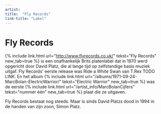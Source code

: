```yaml
---
artist: 
title:  "Fly Records"
link-title: "Label"
---
```


# Fly Records
{% include link.html url="http://www.flyrecords.co.uk/" tekst="Fly Records" new_tab=true %} is een onafhankelijk Brits platenlabel dat in 1970 werd opgericht door David Platz, die al lange tijd op zelfstandige basis muziek uitgaf. Fly Records' eerste <span class="engels">release</span> was <span class="engels">Ride a White Swan</span> van T.Rex TODO LINK. En het album {% include link.html url="/albums/1971-09-24-MarcBolan-ElectricWarrior/" tekst="Electric Warrior" new_tab=true %} was de eerste {% include link.html url="/artist_info/MarcBolanCijfers" tekst="nummer één" new_tab=true %} plaat die ze uitgaven. Fly Records bestaat nog steeds. Maar is sinds David Platzs dood in 1994 in de handen van zijn zoon, Simon Platz. 
